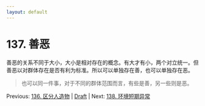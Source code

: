 ```yaml
---
layout: default
---
```

# 137. 善恶

善恶的关系不同于大小，大小是相对存在的概念。有大才有小，两个对立统一。但善恶以对群体存在是否有利为标准。所以可以单独存在善，也可以单独存在恶。

> 也可以同一件事，对于不同的群体范围而言，有些是善，另一些则是恶。

Previous: [136. 区分人造物](136.md) | [Draft](../Draft.md) | Next: [138. 环境短期异常](138.md)